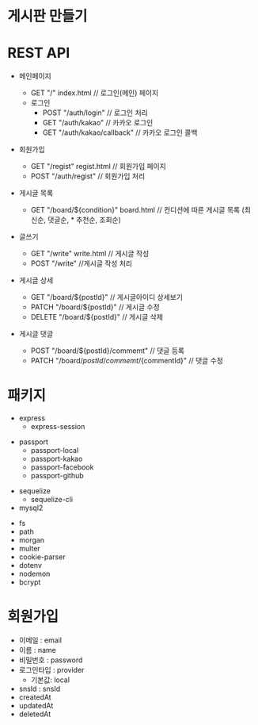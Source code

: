 게시판 만들기
=============

# REST API
* 메인페이지
    * GET "/" index.html  // 로그인(메인) 페이지
    * 로그인
        * POST "/auth/login" // 로그인 처리
        * GET "/auth/kakao"  // 카카오 로그인
        * GET "/auth/kakao/callback" // 카카오 로그인 콜백
        

* 회원가입
    * GET "/regist" regist.html // 회원가입 페이지
    * POST "/auth/regist" // 회원가입 처리
* 게시글 목록
    * GET "/board/${condition}" board.html // 컨디션에 따른 게시글 목록 (최신순, 댓글순, * 추천순, 조회순)
* 글쓰기
    * GET "/write" write.html // 게시글 작성
    * POST "/write" //게시글 작성 처리
* 게시글 상세
    * GET "/board/${postId}" // 게시글아이디 상세보기
    * PATCH "/board/${postId}" // 게시글 수정
    * DELETE "/board/${postId}" // 게시글 삭제
* 게시글 댓글
    * POST "/board/${postId}/commemt" // 댓글 등록
    * PATCH "/board/${postId}/commemt/${commentId}" // 댓글 수정

# 패키지
<!-- 프레임워크 -->
* express
    * express-session
<!-- 로그인 -->
* passport
    * passport-local
    * passport-kakao
    * passport-facebook
    * passport-github
<!-- 디비 -->
* sequelize
    * sequelize-cli
* mysql2
<!-- 기타 -->
* fs
* path
* morgan
* multer
* cookie-parser
* dotenv
* nodemon
* bcrypt

# 회원가입
* 이메일 : email
* 이름 : name
* 비밀번호 : password
* 로그인타입 : provider 
    * 기본값: local
* snsId : snsId
* createdAt
* updatedAt
* deletedAt



